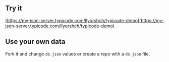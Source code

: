 ## Try it

[https://my-json-server.typicode.com/llyorshch/typicode-demo](https://my-json-server.typicode.com/llyorshch/typicode-demo)

## Use your own data

Fork it and change `db.json` values or create a repo with a `db.json` file.
